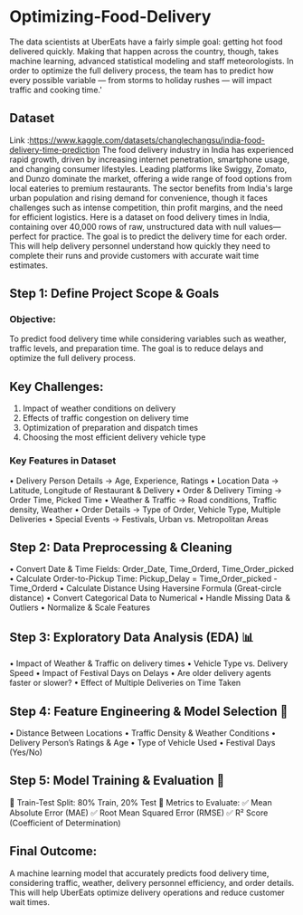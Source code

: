 # Optimizing-Food-Delivery
The data scientists at UberEats have a fairly simple goal: getting hot food delivered quickly. Making that happen across the country, though, takes machine learning, advanced statistical modeling and staff meteorologists. In order to optimize the full delivery process, the team has to predict how every possible variable — from storms to holiday rushes — will impact traffic and cooking time.'


## Dataset
Link :https://www.kaggle.com/datasets/changlechangsu/india-food-delivery-time-prediction
The food delivery industry in India has experienced rapid growth, driven by increasing internet penetration, smartphone usage, and changing consumer lifestyles. Leading platforms like Swiggy, Zomato, and Dunzo dominate the market, offering a wide range of food options from local eateries to premium restaurants. The sector benefits from India's large urban population and rising demand for convenience, though it faces challenges such as intense competition, thin profit margins, and the need for efficient logistics.
Here is a dataset on food delivery times in India, containing over 40,000 rows of raw, unstructured data with null values—perfect for practice. The goal is to predict the delivery time for each order. This will help delivery personnel understand how quickly they need to complete their runs and provide customers with accurate wait time estimates.

## Step 1: Define Project Scope & Goals

### Objective:
To predict food delivery time while considering variables such as weather, traffic levels, and preparation time. The goal is to reduce delays and optimize the full delivery process.

## Key Challenges:
 1. Impact of weather conditions on delivery
 2. Effects of traffic congestion on delivery time
 3. Optimization of preparation and dispatch times
 4. Choosing the most efficient delivery vehicle type
    
### Key Features in Dataset
 • Delivery Person Details → Age, Experience, Ratings
 • Location Data → Latitude, Longitude of Restaurant & Delivery
 • Order & Delivery Timing → Order Time, Picked Time
 • Weather & Traffic → Road conditions, Traffic density, Weather
 • Order Details → Type of Order, Vehicle Type, Multiple Deliveries
 • Special Events → Festivals, Urban vs. Metropolitan Areas

## Step 2: Data Preprocessing & Cleaning
• Convert Date & Time Fields: Order_Date, Time_Orderd, Time_Order_picked
• Calculate Order-to-Pickup Time: Pickup_Delay = Time_Order_picked - Time_Orderd
• Calculate Distance Using Haversine Formula (Great-circle distance)
• Convert Categorical Data to Numerical
• Handle Missing Data & Outliers
• Normalize & Scale Features

## Step 3: Exploratory Data Analysis (EDA) 📊
• Impact of Weather & Traffic on delivery times
• Vehicle Type vs. Delivery Speed
• Impact of Festival Days on Delays
• Are older delivery agents faster or slower?
• Effect of Multiple Deliveries on Time Taken

## Step 4: Feature Engineering & Model Selection 🤖
• Distance Between Locations
• Traffic Density & Weather Conditions
• Delivery Person’s Ratings & Age
• Type of Vehicle Used
• Festival Days (Yes/No)

## Step 5: Model Training & Evaluation 🎯
📌 Train-Test Split: 80% Train, 20% Test
📌 Metrics to Evaluate:
✅ Mean Absolute Error (MAE)
✅ Root Mean Squared Error (RMSE)
✅ R² Score (Coefficient of Determination)

## Final Outcome:
A machine learning model that accurately predicts food delivery time, considering traffic, weather, delivery personnel efficiency, and order details. This will help UberEats optimize delivery operations and reduce customer wait times.
